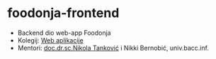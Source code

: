 # foodonja-frontend

* Backend dio web-app Foodonja
* Kolegij: [Web aplikacije](https://www.notion.so/Web-aplikacije-7ba8350d498546a78812399024edac44) 
* Mentori: [doc.dr.sc.Nikola Tanković](http://ntankovic.unipu.hr/) i Nikki Bernobić, univ.bacc.inf.
